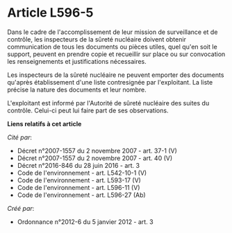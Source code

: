 # Article L596-5

Dans le cadre de l'accomplissement de leur mission de surveillance et de contrôle, les inspecteurs de la sûreté nucléaire
doivent obtenir communication de tous les documents ou pièces utiles, quel qu'en soit le support, peuvent en prendre copie et
recueillir sur place ou sur convocation les renseignements et justifications nécessaires. 

Les inspecteurs de la sûreté nucléaire ne peuvent emporter des documents qu'après établissement d'une liste contresignée par
l'exploitant. La liste précise la nature des documents et leur nombre. 

L'exploitant est informé par l'Autorité de sûreté nucléaire des suites du contrôle. Celui-ci peut lui faire part de ses
observations.

**Liens relatifs à cet article**

_Cité par_:

  - Décret n°2007-1557 du 2 novembre 2007 - art. 37-1 (V)
  - Décret n°2007-1557 du 2 novembre 2007 - art. 40 (V)
  - Décret n°2016-846 du 28 juin 2016 - art. 3
  - Code de l'environnement - art. L542-10-1 (V)
  - Code de l'environnement - art. L593-17 (V)
  - Code de l'environnement - art. L596-11 (V)
  - Code de l'environnement - art. L596-27 (Ab)

_Créé par_:

  - Ordonnance n°2012-6 du 5 janvier 2012 - art. 3
